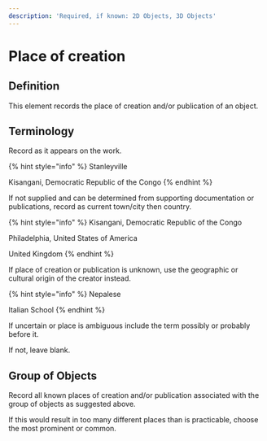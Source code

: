 ```yaml
---
description: 'Required, if known: 2D Objects, 3D Objects'
---
```


# Place of creation

Definition
----------

This element records the place of creation and/or publication of an object.  &#x20;

## Terminology

Record as it appears on the work.

{% hint style="info" %}
Stanleyville&#x20;

Kisangani, Democratic Republic of the Congo
{% endhint %}

If not supplied and can be determined from supporting documentation or publications, record as current town/city then country.

{% hint style="info" %}
Kisangani, Democratic Republic of the Congo

Philadelphia, United States of America

United Kingdom
{% endhint %}

If place of creation or publication is unknown, use the geographic or cultural origin of the creator instead. &#x20;

{% hint style="info" %}
Nepalese&#x20;

Italian School
{% endhint %}

If uncertain or place is ambiguous include the term possibly or probably before it.&#x20;

If not, leave blank.&#x20;

## Group of Objects

Record all known places of creation and/or publication associated with the group of objects as suggested above.

If this would result in too many different places than is practicable, choose the most prominent or common.&#x20;





